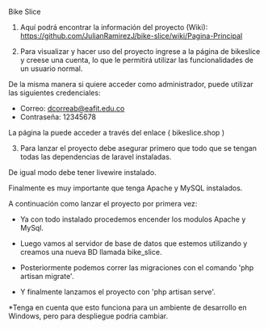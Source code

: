 Bike Slice

1. Aquí podrá encontrar la información del proyecto (Wiki):
    https://github.com/JulianRamirezJ/bike-slice/wiki/Pagina-Principal

2. Para visualizar y hacer uso del proyecto ingrese a la página de bikeslice y creese una cuenta, lo que le 
permitirá utilizar las funcionalidades de un usuario normal.

De la misma manera si quiere acceder como administrador, puede utilizar las siguientes credenciales:
 - Correo: dcorreab@eafit.edu.co
 - Contraseña: 12345678
 
La página la puede acceder a través del enlace ( bikeslice.shop ) 



3. Para lanzar el proyecto debe asegurar primero que todo que se tengan todas las dependencias de laravel instaladas.

De igual modo debe tener livewire instalado.

Finalmente es muy importante que tenga Apache y MySQL instalados.

A continuación como lanzar el proyecto por primera vez:

- Ya con todo instalado procedemos encender los modulos Apache y MySql.

- Luego vamos al servidor de base de datos que estemos utilizando y creamos una nueva BD llamada bike_slice.

- Posteriormente podemos correr las migraciones con el comando 'php artisan migrate'.

- Y finalmente lanzamos el proyecto con 'php artisan serve'.

*Tenga en cuenta que esto funciona para un ambiente de desarrollo en Windows, pero
 para despliegue podria cambiar.
 
 



